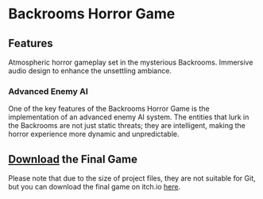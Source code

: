 <h1>Backrooms Horror Game</h1>

<h2>Features</h2>
<p>Atmospheric horror gameplay set in the mysterious Backrooms.
    Immersive audio design to enhance the unsettling ambiance.</p>

<h3>Advanced Enemy AI</h3>
<p>One of the key features of the Backrooms Horror Game is the implementation of an advanced enemy AI system.
  The entities that lurk in the Backrooms are not just static threats;
  they are intelligent, making the horror experience more dynamic and unpredictable.</p>

<h2><a href="https://eliashei.itch.io/the-backrooms" target="_blank">Download</a> the Final Game</h2>

<p>Please note that due to the size of project files, they are not suitable for Git, but you can download the final game on itch.io <a href="https://eliashei.itch.io/the-backrooms" target="_blank">here</a>.</p>

